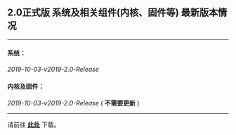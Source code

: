 ## 2.0正式版 系统及相关组件(内核、固件等) 最新版本情况

----

#### 系统：

*2019-10-03-v2019-2.0-Release*

#### 内核及固件：

*2019-10-03-v2019-2.0-Release* ( **不需要更新** )

----

请前往 **[此处](./README.md#6%E4%B8%8B%E8%BD%BD%E5%9C%B0%E5%9D%80)** 下载。
